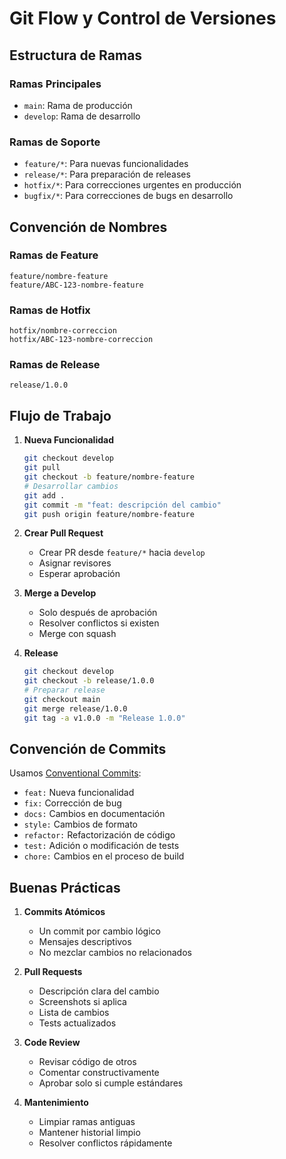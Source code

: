 # Git Flow y Control de Versiones

## Estructura de Ramas

### Ramas Principales
- `main`: Rama de producción
- `develop`: Rama de desarrollo

### Ramas de Soporte
- `feature/*`: Para nuevas funcionalidades
- `release/*`: Para preparación de releases
- `hotfix/*`: Para correcciones urgentes en producción
- `bugfix/*`: Para correcciones de bugs en desarrollo

## Convención de Nombres

### Ramas de Feature
```
feature/nombre-feature
feature/ABC-123-nombre-feature
```

### Ramas de Hotfix
```
hotfix/nombre-correccion
hotfix/ABC-123-nombre-correccion
```

### Ramas de Release
```
release/1.0.0
```

## Flujo de Trabajo

1. **Nueva Funcionalidad**
   ```bash
   git checkout develop
   git pull
   git checkout -b feature/nombre-feature
   # Desarrollar cambios
   git add .
   git commit -m "feat: descripción del cambio"
   git push origin feature/nombre-feature
   ```

2. **Crear Pull Request**
   - Crear PR desde `feature/*` hacia `develop`
   - Asignar revisores
   - Esperar aprobación

3. **Merge a Develop**
   - Solo después de aprobación
   - Resolver conflictos si existen
   - Merge con squash

4. **Release**
   ```bash
   git checkout develop
   git checkout -b release/1.0.0
   # Preparar release
   git checkout main
   git merge release/1.0.0
   git tag -a v1.0.0 -m "Release 1.0.0"
   ```

## Convención de Commits

Usamos [Conventional Commits](https://www.conventionalcommits.org/):

- `feat:` Nueva funcionalidad
- `fix:` Corrección de bug
- `docs:` Cambios en documentación
- `style:` Cambios de formato
- `refactor:` Refactorización de código
- `test:` Adición o modificación de tests
- `chore:` Cambios en el proceso de build

## Buenas Prácticas

1. **Commits Atómicos**
   - Un commit por cambio lógico
   - Mensajes descriptivos
   - No mezclar cambios no relacionados

2. **Pull Requests**
   - Descripción clara del cambio
   - Screenshots si aplica
   - Lista de cambios
   - Tests actualizados

3. **Code Review**
   - Revisar código de otros
   - Comentar constructivamente
   - Aprobar solo si cumple estándares

4. **Mantenimiento**
   - Limpiar ramas antiguas
   - Mantener historial limpio
   - Resolver conflictos rápidamente 